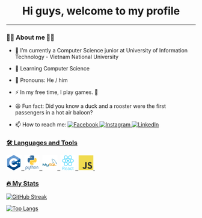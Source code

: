 <!-- <a href=#><img width="40%" height="auto" src="https://i.imgur.com/wHuyaZx.png" height="175px"/></a> -->

<h1 align="center"><b>Hi guys, welcome to my profile</b></h1> 

---

### 👨‍💻 About me 👨‍💻

- 🔭 I’m currently a Computer Science junior at University of Information Technology - Vietnam National University

- 🌱 Learning Computer Science

- 🤴 Pronouns: He / him

- ⚡ In my free time, I play games. 🐧

- 😆 Fun fact: Did you know a duck and a rooster were the first passengers in a hot air baloon?

- :mailbox: How to reach me:  </a> <a href="https://www.facebook.com/Authuria/" target="_blank"><img alt="Facebook" src="https://img.shields.io/badge/facebook-blue.svg?&style=for-the-badge&logo=facebook&logoColor=white" height=25/> 
  </a> <a href="https://www.instagram.com/Authuria_/" target="_blank"><img alt="Instagram" src="https://img.shields.io/badge/Instagram-pink.svg?&style=for-the-badge&logo=Instagram&logoColor=white" height=25/>
   </a>  <a href="www.linkedin.com/in/authuria" target="_blank"><img alt="LinkedIn" src="https://img.shields.io/badge/linkedin-%230077B5.svg?&style=for-the-badge&logo=linkedin&logoColor=white" height=25/>

### :hammer_and_wrench: Languages and Tools 
<div>
  <img src="https://github.com/devicons/devicon/blob/master/icons/cplusplus/cplusplus-original.svg" title="C++"  alt="C++" width="40" height="40"/>&nbsp;
  <img src="https://github.com/devicons/devicon/blob/master/icons/python/python-original-wordmark.svg" title="Python"  alt="Python" width="40" height="40"/>&nbsp;
  <img src="https://github.com/devicons/devicon/blob/master/icons/mysql/mysql-original-wordmark.svg" title="MySQL"  alt="MySQL" width="40" height="40"/>&nbsp;
  <img src="https://github.com/devicons/devicon/blob/master/icons/react/react-original-wordmark.svg" title="React Native"  alt="React Native" width="40" height="40"/>&nbsp;
  <img src="https://github.com/devicons/devicon/blob/master/icons/javascript/javascript-original.svg" title="JS"  alt="JS" width="40" height="40"/>&nbsp;

</div>
  
### :fire: My Stats
  
[![GitHub Streak](http://github-readme-streak-stats.herokuapp.com?user=trivm12&theme=tokyonight&date_format=M%20j%5B%2C%20Y%5D)](https://git.io/streak-stats)
  
[![Top Langs](https://github-readme-stats.vercel.app/api/top-langs/?username=trivm12&layout=compact&theme=vision-friendly-dark)](https://github.com/anuraghazra/github-readme-stats)
